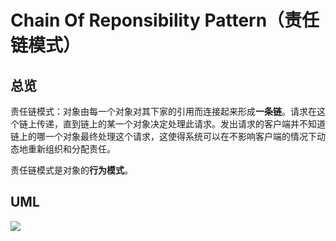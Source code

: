 # Chain Of Reponsibility Pattern（责任链模式）

## 总览

责任链模式：对象由每一个对象对其下家的引用而连接起来形成**一条链**。请求在这个链上传递，直到链上的某一个对象决定处理此请求。发出请求的客户端并不知道链上的哪一个对象最终处理这个请求，这使得系统可以在不影响客户端的情况下动态地重新组织和分配责任。

责任链模式是对象的**行为模式**。

## UML

<img src="https://yuml.me/diagram/nofunky/class/[Handler%7Csuccessor:%20Handler%7C+setSuccessor():%20void;+handle():%20void;],[ConcreteHandlerA%7C%7C+handle():%20void],[ConcreteHandlerB%7C%7C+handle():%20void],[Client%7C%7C],[Handler]%5E-[ConcreteHandlerA],[Handler]%5E-[ConcreteHandlerB],[Handler]%3C%3E-%3E[Handler],[Client]-.-%3E[Handler]">
